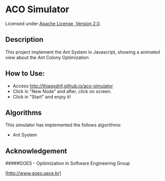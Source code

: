 ACO Simulator
==========

Licensed under [Apache License, Version 2.0][].

Description
----

This project implement the Ant System in Javascript, showing a animated view about the Ant Colony Optimization

How to Use:
-----

- Access http://thiagodnf.github.io/aco-simulator
- Click in "New Node" and after, click on screen.
- Click in "Start" and enjoy it!

Algorithms
----

This simulator has implemented the follows algorithms:

- Ant System

Acknowledgement
----

#####GOES - Opitimization in Software Engineering Group

[http://www.goes.uece.br]

[Apache License, Version 2.0]:  http://www.apache.org/licenses/LICENSE-2.0
[http://www.goes.uece.br]:  http://www.goes.uece.br
[http://www.graphviz.org]: http://www.graphviz.org

